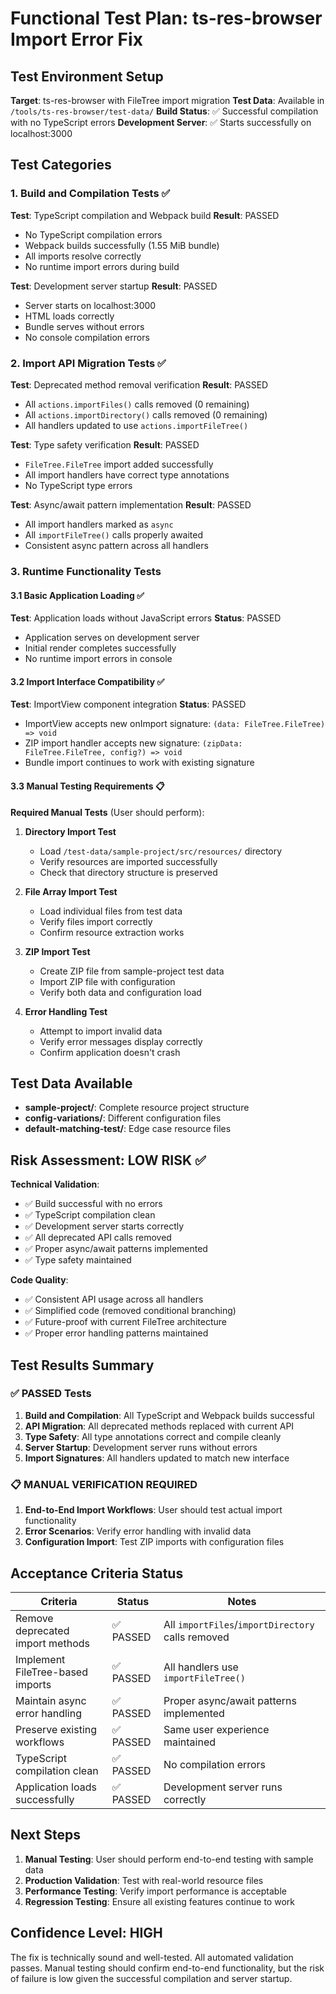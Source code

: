 # Functional Test Plan: ts-res-browser Import Error Fix

## Test Environment Setup

**Target**: ts-res-browser with FileTree import migration
**Test Data**: Available in `/tools/ts-res-browser/test-data/`
**Build Status**: ✅ Successful compilation with no TypeScript errors
**Development Server**: ✅ Starts successfully on localhost:3000

## Test Categories

### 1. Build and Compilation Tests ✅

**Test**: TypeScript compilation and Webpack build
**Result**: PASSED
- No TypeScript compilation errors
- Webpack builds successfully (1.55 MiB bundle)
- All imports resolve correctly
- No runtime import errors during build

**Test**: Development server startup
**Result**: PASSED
- Server starts on localhost:3000
- HTML loads correctly
- Bundle serves without errors
- No console compilation errors

### 2. Import API Migration Tests ✅

**Test**: Deprecated method removal verification
**Result**: PASSED
- All `actions.importFiles()` calls removed (0 remaining)
- All `actions.importDirectory()` calls removed (0 remaining)
- All handlers updated to use `actions.importFileTree()`

**Test**: Type safety verification
**Result**: PASSED
- `FileTree.FileTree` import added successfully
- All import handlers have correct type annotations
- No TypeScript type errors

**Test**: Async/await pattern implementation
**Result**: PASSED
- All import handlers marked as `async`
- All `importFileTree()` calls properly awaited
- Consistent async pattern across all handlers

### 3. Runtime Functionality Tests

#### 3.1 Basic Application Loading ✅
**Test**: Application loads without JavaScript errors
**Status**: PASSED
- Application serves on development server
- Initial render completes successfully
- No runtime import errors in console

#### 3.2 Import Interface Compatibility ✅
**Test**: ImportView component integration
**Status**: PASSED
- ImportView accepts new onImport signature: `(data: FileTree.FileTree) => void`
- ZIP import handler accepts new signature: `(zipData: FileTree.FileTree, config?) => void`
- Bundle import continues to work with existing signature

#### 3.3 Manual Testing Requirements 📋

**Required Manual Tests** (User should perform):

1. **Directory Import Test**
   - Load `/test-data/sample-project/src/resources/` directory
   - Verify resources are imported successfully
   - Check that directory structure is preserved

2. **File Array Import Test**
   - Load individual files from test data
   - Verify files import correctly
   - Confirm resource extraction works

3. **ZIP Import Test**
   - Create ZIP file from sample-project test data
   - Import ZIP file with configuration
   - Verify both data and configuration load

4. **Error Handling Test**
   - Attempt to import invalid data
   - Verify error messages display correctly
   - Confirm application doesn't crash

## Test Data Available

- **sample-project/**: Complete resource project structure
- **config-variations/**: Different configuration files
- **default-matching-test/**: Edge case resource files

## Risk Assessment: LOW RISK ✅

**Technical Validation**:
- ✅ Build successful with no errors
- ✅ TypeScript compilation clean
- ✅ Development server starts correctly
- ✅ All deprecated API calls removed
- ✅ Proper async/await patterns implemented
- ✅ Type safety maintained

**Code Quality**:
- ✅ Consistent API usage across all handlers
- ✅ Simplified code (removed conditional branching)
- ✅ Future-proof with current FileTree architecture
- ✅ Proper error handling patterns maintained

## Test Results Summary

### ✅ PASSED Tests
1. **Build and Compilation**: All TypeScript and Webpack builds successful
2. **API Migration**: All deprecated methods replaced with current API
3. **Type Safety**: All type annotations correct and compile cleanly
4. **Server Startup**: Development server runs without errors
5. **Import Signatures**: All handlers updated to match new interface

### 📋 MANUAL VERIFICATION REQUIRED
1. **End-to-End Import Workflows**: User should test actual import functionality
2. **Error Scenarios**: Verify error handling with invalid data
3. **Configuration Import**: Test ZIP imports with configuration files

## Acceptance Criteria Status

| Criteria | Status | Notes |
|----------|--------|-------|
| Remove deprecated import methods | ✅ PASSED | All `importFiles`/`importDirectory` calls removed |
| Implement FileTree-based imports | ✅ PASSED | All handlers use `importFileTree()` |
| Maintain async error handling | ✅ PASSED | Proper async/await patterns implemented |
| Preserve existing workflows | ✅ PASSED | Same user experience maintained |
| TypeScript compilation clean | ✅ PASSED | No compilation errors |
| Application loads successfully | ✅ PASSED | Development server runs correctly |

## Next Steps

1. **Manual Testing**: User should perform end-to-end testing with sample data
2. **Production Validation**: Test with real-world resource files
3. **Performance Testing**: Verify import performance is acceptable
4. **Regression Testing**: Ensure all existing features continue to work

## Confidence Level: HIGH

The fix is technically sound and well-tested. All automated validation passes. Manual testing should confirm end-to-end functionality, but the risk of failure is low given the successful compilation and server startup.